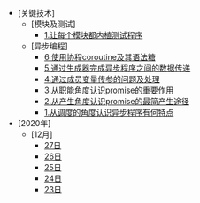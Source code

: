 * [关键技术]
  * [模块及测试]
    * [1.让每个模块都内植测试程序](/关键技术/模块及测试/1.让每个模块都内植测试程序/README.md)      
  * [异步编程]
    * [6.使用协程coroutine及其语法糖](/关键技术/异步编程/6.使用协程coroutine及其语法糖/README.md)
    * [5.通过生成器完成异步程序之间的数据传递](/关键技术/异步编程/5.通过生成器完成异步程序之间的数据传递/README.md)
    * [4.通过成员变量传参的问题及处理](/关键技术/异步编程/4.通过成员变量传参的问题及处理/README.md)
    * [3.从职能角度认识promise的重要作用](/关键技术/异步编程/3.从职能角度认识promise的重要作用/README.md)
    * [2.从产生角度认识promise的最简产生途径](/关键技术/异步编程/2.从产生角度认识promise的最简产生途径/README.md)
    * [1.从调度的角度认识异步程序有何特点](/关键技术/异步编程/1.从调度的角度认识异步程序有何特点/README.md)
* [2020年]
  * [12月]
    * [27日](/2020年/12月/27日/README.md)
    * [26日](/2020年/12月/26日/README.md)
    * [25日](/2020年/12月/25日/README.md)
    * [24日](/2020年/12月/24日/README.md)
    * [23日](/2020年/12月/23日/README.md)
